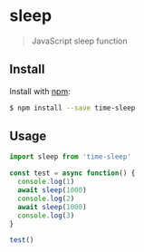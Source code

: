 # sleep

> JavaScript sleep function

## Install

Install with [npm](https://www.npmjs.com/):

```sh
$ npm install --save time-sleep
```

## Usage

```js
import sleep from 'time-sleep'

const test = async function() {
  console.log(1)
  await sleep(1000)
  console.log(2)
  await sleep(1000)
  console.log(3)
}

test()
```
